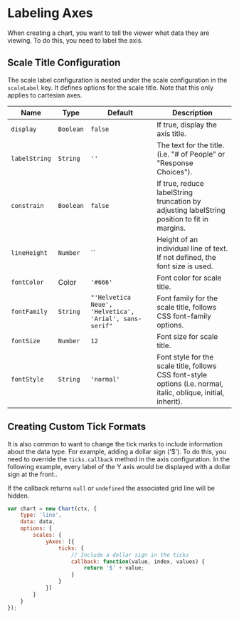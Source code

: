 # Labeling Axes

When creating a chart, you want to tell the viewer what data they are viewing. To do this, you need to label the axis.

## Scale Title Configuration

The scale label configuration is nested under the scale configuration in the `scaleLabel` key. It defines options for the scale title. Note that this only applies to cartesian axes.

| Name | Type | Default | Description
| -----| ---- | --------| -----------
| `display` | `Boolean` | `false` | If true, display the axis title.
| `labelString` | `String` | `''` | The text for the title. (i.e. "# of People" or "Response Choices").
| `constrain` | `Boolean` | `false` | If true, reduce labelString truncation by adjusting labelString position to fit in margins.
| `lineHeight` | `Number` | `` | Height of an individual line of text. If not defined, the font size is used.
| `fontColor` | Color | `'#666'` | Font color for scale title.
| `fontFamily` | `String` | `"'Helvetica Neue', 'Helvetica', 'Arial', sans-serif"` | Font family for the scale title, follows CSS font-family options.
| `fontSize` | `Number` | `12` | Font size for scale title.
| `fontStyle` | `String` | `'normal'` | Font style for the scale title, follows CSS font-style options (i.e. normal, italic, oblique, initial, inherit).

## Creating Custom Tick Formats

It is also common to want to change the tick marks to include information about the data type. For example, adding a dollar sign ('$'). To do this, you need to override the `ticks.callback` method in the axis configuration.
In the following example, every label of the Y axis would be displayed with a dollar sign at the front..

If the callback returns `null` or `undefined` the associated grid line will be hidden.

```javascript
var chart = new Chart(ctx, {
    type: 'line',
    data: data,
    options: {
        scales: {
            yAxes: [{
                ticks: {
                    // Include a dollar sign in the ticks
                    callback: function(value, index, values) {
                        return '$' + value;
                    }
                }
            }]
        }
    }
});
```
